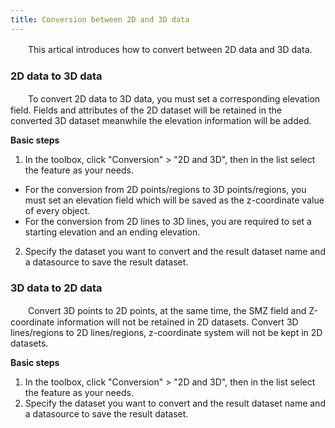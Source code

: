 ```yaml
---
title: Conversion between 2D and 3D data
---
```


　　This artical introduces how to convert between 2D data and 3D data.

### 2D data to 3D data
  
　　To convert 2D data to 3D data, you must set a corresponding elevation field. Fields and attributes of the 2D dataset will be retained in the converted 3D dataset meanwhile the elevation information will be added.


**Basic steps** 
  
 1. In the toolbox, click "Conversion" > "2D and 3D", then in the list select the feature as your needs.

   - For the conversion from 2D points/regions to 3D points/regions, you must set an elevation field which will be saved as the z-coordinate value of every object.
   - For the conversion from 2D lines to 3D lines, you are required to set a starting elevation and an ending elevation.

 2. Specify the dataset you want to convert and the result dataset name and a datasource to save the result dataset.



### 3D data to 2D data

　　Convert 3D points to 2D points, at the same time, the SMZ field and Z-coordinate information will not be retained in 2D datasets. Convert 3D lines/regions to 2D lines/regions, z-coordinate system will not be kept in 2D datasets.

**Basic steps**

 1. In the toolbox, click "Conversion" > "2D and 3D", then in the list select the feature as your needs.
 2. Specify the dataset you want to convert and the result dataset name and a datasource to save the result dataset.



